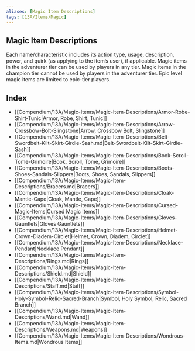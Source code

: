 ```yaml
---
aliases: [Magic Item Descriptions]
tags: [13A/Items/Magic]
---
```


## Magic Item Descriptions

Each name/characteristic includes its action type, usage, description, power, and quirk (as applying to the item’s user), if applicable. Magic items in the adventurer tier can be used by players in any tier. Magic items in the champion tier cannot be used by players in the adventurer tier. Epic level magic items are limited to epic-tier players.

## Index

- [[Compendium/13A/Magic-Items/Magic-Item-Descriptions/Armor-Robe-Shirt-Tunic|Armor, Robe, Shirt, Tunic]]
- [[Compendium/13A/Magic-Items/Magic-Item-Descriptions/Arrow-Crossbow-Bolt-Slingstone|Arrow, Crossbow Bolt, Slingstone]]
- [[Compendium/13A/Magic-Items/Magic-Item-Descriptions/Belt-Swordbelt-Kilt-Skirt-Girdle-Sash.md|Belt-Swordbelt-Kilt-Skirt-Girdle-Sash]]
- [[Compendium/13A/Magic-Items/Magic-Item-Descriptions/Book-Scroll-Tome-Grimoire|Book, Scroll, Tome, Grimoire]]
- [[Compendium/13A/Magic-Items/Magic-Item-Descriptions/Boots-Shoes-Sandals-Slippers|Boots, Shoes, Sandals, Slippers]]
- [[Compendium/13A/Magic-Items/Magic-Item-Descriptions/Bracers.md|Bracers]]
- [[Compendium/13A/Magic-Items/Magic-Item-Descriptions/Cloak-Mantle-Cape|Cloak, Mantle, Cape]]
- [[Compendium/13A/Magic-Items/Magic-Item-Descriptions/Cursed-Magic-Items|Cursed Magic Items]]
- [[Compendium/13A/Magic-Items/Magic-Item-Descriptions/Gloves-Gauntlets|Gloves Gauntlets]]
- [[Compendium/13A/Magic-Items/Magic-Item-Descriptions/Helmet-Crown-Diadem-Circlet|Helmet, Crown, Diadem, Circlet]]
- [[Compendium/13A/Magic-Items/Magic-Item-Descriptions/Necklace-Pendant|Necklace Pendant]]
- [[Compendium/13A/Magic-Items/Magic-Item-Descriptions/Rings.md|Rings]]
- [[Compendium/13A/Magic-Items/Magic-Item-Descriptions/Shield.md|Shield]]
- [[Compendium/13A/Magic-Items/Magic-Item-Descriptions/Staff.md|Staff]]
- [[Compendium/13A/Magic-Items/Magic-Item-Descriptions/Symbol-Holy-Symbol-Relic-Sacred-Branch|Symbol, Holy Symbol, Relic, Sacred Branch]]
- [[Compendium/13A/Magic-Items/Magic-Item-Descriptions/Wand.md|Wand]]
- [[Compendium/13A/Magic-Items/Magic-Item-Descriptions/Weapons.md|Weapons]]
- [[Compendium/13A/Magic-Items/Magic-Item-Descriptions/Wondrous-Items.md|Wondrous Items]]
